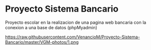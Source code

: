 # Proyecto Sistema Bancario
Proyecto escolar en la realizacion de una pagina web bancaria con la conexion a una base de datos (phpMyadmin)

https://raw.githubusercontent.com/VenancioM/Proyecto-Sistema-Bancario/master/VGM-photos/1.png

